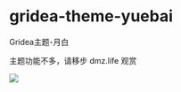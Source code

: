 # gridea-theme-yuebai

Gridea主题-月白

主题功能不多，请移步 dmz.life 观赏

![](https://cdn.jsdelivr.net/gh/yjjq/imgbed/img/20210202215908.png)
